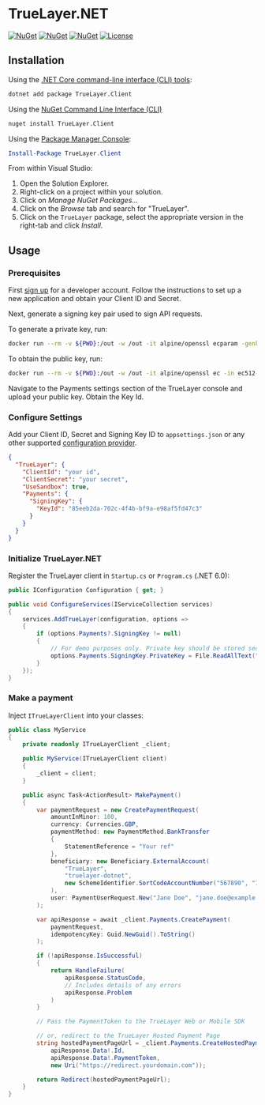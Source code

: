# TrueLayer.NET

[![NuGet](https://img.shields.io/nuget/v/TrueLayer.Client.svg)](https://www.nuget.org/packages/TrueLayer.Client)
[![NuGet](https://img.shields.io/nuget/vpre/TrueLayer.Client?label=Pre-release)](https://www.nuget.org/packages/TrueLayer.Client)
[![NuGet](https://img.shields.io/nuget/dt/TrueLayer.Client.svg)](https://www.nuget.org/packages/TrueLayer.Client)
[![License](https://img.shields.io/:license-mit-blue.svg)](https://truelayer.mit-license.org/)

## Installation

Using the [.NET Core command-line interface (CLI) tools](https://docs.microsoft.com/en-us/dotnet/core/tools/):

```sh
dotnet add package TrueLayer.Client
```

Using the [NuGet Command Line Interface (CLI)](https://docs.microsoft.com/en-us/nuget/tools/nuget-exe-cli-reference)

```sh
nuget install TrueLayer.Client
```

Using the [Package Manager Console](https://docs.microsoft.com/en-us/nuget/tools/package-manager-console):

```powershell
Install-Package TrueLayer.Client
```

From within Visual Studio:

1. Open the Solution Explorer.
2. Right-click on a project within your solution.
3. Click on *Manage NuGet Packages...*
4. Click on the *Browse* tab and search for "TrueLayer".
5. Click on the `TrueLayer` package, select the appropriate version in the
   right-tab and click *Install*.

## Usage

### Prerequisites

First [sign up](https://console.truelayer.com/) for a developer account. Follow the instructions to set up a new application and obtain your Client ID and Secret.

Next, generate a signing key pair used to sign API requests.

To generate a private key, run:

```sh
docker run --rm -v ${PWD}:/out -w /out -it alpine/openssl ecparam -genkey -name secp521r1 -noout -out ec512-private-key.pem
```

To obtain the public key, run:

```sh
docker run --rm -v ${PWD}:/out -w /out -it alpine/openssl ec -in ec512-private-key.pem -pubout -out ec512-public-key.pem
```

Navigate to the Payments settings section of the TrueLayer console and upload your public key. Obtain the Key Id.

### Configure Settings

Add your Client ID, Secret and Signing Key ID to `appsettings.json` or any other supported [configuration provider](https://docs.microsoft.com/en-us/dotnet/core/extensions/configuration).


```json
{
  "TrueLayer": {
    "ClientId": "your id",
    "ClientSecret": "your secret",
    "UseSandbox": true,
    "Payments": {
      "SigningKey": {
        "KeyId": "85eeb2da-702c-4f4b-bf9a-e98af5fd47c3"
      }
    }
  }
}
```

### Initialize TrueLayer.NET

Register the TrueLayer client in `Startup.cs` or `Program.cs` (.NET 6.0):

```c#
public IConfiguration Configuration { get; }

public void ConfigureServices(IServiceCollection services)
{
    services.AddTrueLayer(configuration, options =>
    {
        if (options.Payments?.SigningKey != null)
        {
            // For demo purposes only. Private key should be stored securely
            options.Payments.SigningKey.PrivateKey = File.ReadAllText("ec512-private-key.pem");
        }
    });
}
```

### Make a payment

Inject `ITrueLayerClient` into your classes:

```c#
public class MyService
{
    private readonly ITrueLayerClient _client;

    public MyService(ITrueLayerClient client)
    {
        _client = client;
    }

    public async Task<ActionResult> MakePayment()
    {
        var paymentRequest = new CreatePaymentRequest(
            amountInMinor: 100,
            currency: Currencies.GBP,
            paymentMethod: new PaymentMethod.BankTransfer
            {
                StatementReference = "Your ref"
            },
            beneficiary: new Beneficiary.ExternalAccount(
                "TrueLayer",
                "truelayer-dotnet",
                new SchemeIdentifier.SortCodeAccountNumber("567890", "12345678")
            ),
            user: PaymentUserRequest.New("Jane Doe", "jane.doe@example.com", "0123456789")
        );

        var apiResponse = await _client.Payments.CreatePayment(
            paymentRequest,
            idempotencyKey: Guid.NewGuid().ToString()
        );

        if (!apiResponse.IsSuccessful)
        {
            return HandleFailure(
                apiResponse.StatusCode,
                // Includes details of any errors
                apiResponse.Problem
            )
        }

        // Pass the PaymentToken to the TrueLayer Web or Mobile SDK

        // or, redirect to the TrueLayer Hosted Payment Page
        string hostedPaymentPageUrl = _client.Payments.CreateHostedPaymentPageLink(
            apiResponse.Data!.Id,
            apiResponse.Data!.PaymentToken,
            new Uri("https://redirect.yourdomain.com"));

        return Redirect(hostedPaymentPageUrl);
    }
}
```
